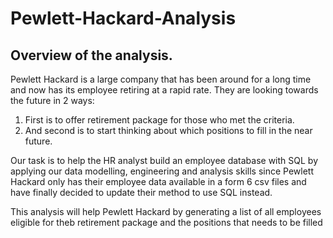 # Pewlett-Hackard-Analysis

## Overview of the analysis.
Pewlett Hackard is a large company that has been around for a long time and now has its employee retiring at a rapid rate. They are looking towards the future in 2 ways:
1. First is to offer retirement package for those who met the criteria. 
2. And second is to start thinking about which positions to fill in the near future. 

Our task is to help the HR analyst build an employee database with SQL by applying our data modelling, engineering and analysis skills since Pewlett Hackard only has their employee data available in a form 6 csv files and have finally decided to update their method to use SQL instead.

This analysis will help Pewlett Hackard by generating a list of all employees eligible for theb retirement package and the positions that needs to be filled
